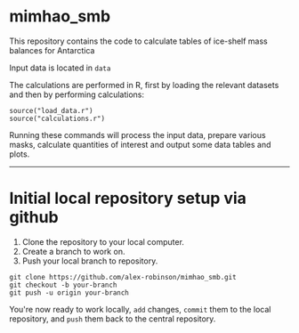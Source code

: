 # mimhao_smb
This repository contains the code to calculate tables
of ice-shelf mass balances for Antarctica

Input data is located in `data`

The calculations are performed in R, first
by loading the relevant datasets and then
by performing calculations:
```
source("load_data.r")
source("calculations.r")
```
Running these commands will process the input data, prepare various masks,
calculate quantities of interest and output some data tables and plots.

---------------------------------------------

# Initial local repository setup via github
1. Clone the repository to your local computer.
2. Create a branch to work on.
3. Push your local branch to repository.

```
git clone https://github.com/alex-robinson/mimhao_smb.git
git checkout -b your-branch
git push -u origin your-branch
```

You're now ready to work locally, `add` changes, `commit` them to the
local repository, and `push` them back to the central repository.
